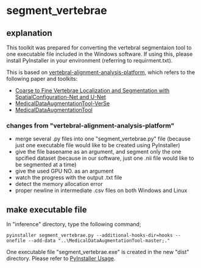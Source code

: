# segment_vertebrae
## explanation
This toolkit was prepared for converting the vertebral segmentaion tool to one executable file included in the Windows software. If using this, please install PyInstaller in your environment (referring to requirment.txt).

This is based on [vertebral-alignment-analysis-platform](https://github.com/zhuo-cheng/vertebral-alignment-analysis-platform), which refers to the following paper and toolkits:

- [Coarse to Fine Vertebrae Localization and Segmentation with SpatialConfiguration-Net and U-Net](https://cpb-ap-se2.wpmucdn.com/blogs.auckland.ac.nz/dist/1/670/files/2020/06/2020PayerVISAPP.pdf)
- [MedicalDataAugmentationTool-VerSe](https://github.com/christianpayer/MedicalDataAugmentationTool-VerSe/tree/master/verse2019)
- [MedicalDataAugmentationTool](https://github.com/christianpayer/MedicalDataAugmentationTool)


### changes from "vertebral-alignment-analysis-platform"

- merge several .py files into one "segment_vertebrae.py" file (because just one executable file would like to be created using PyInstaller)
- give the file basename as an argument, and segment only the one spcified dataset (because in our software, just one .nii file would like to be segmented at a time)
- give the used GPU NO. as an argument
- watch the progress with the output .txt file
- detect the memory allocation error
- proper newline in intermediate .csv files on both Windows and Linux

## make executable file
In "inference" directory, type the following command;

```
pyinstaller segment_vertebrae.py --additional-hooks-dir=hooks --onefile --add-data "..\MedicalDataAugmentationTool-master;."
```

One executable file "segment_vertebrae.exe" is created in the new "dist" directory. Please refer to [PyInstaller Usage](https://pyinstaller.org/en/stable/usage.html).

